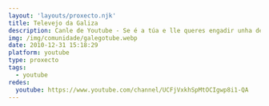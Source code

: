 ```yaml
---
layout: 'layouts/proxecto.njk'
title: Televejo da Galiza
description: Canle de Youtube - Se é a túa e lle queres engadir unha descripción e etiquetas, ponte en contacto con nós.
img: /img/comunidade/galegotube.webp
date: 2010-12-31 15:18:29
platform: youtube
type: proxecto
tags:
  - youtube
redes:
  youtube: https://www.youtube.com/channel/UCFjVxkhSpMtOCIgwp8i1-QA
---
```


